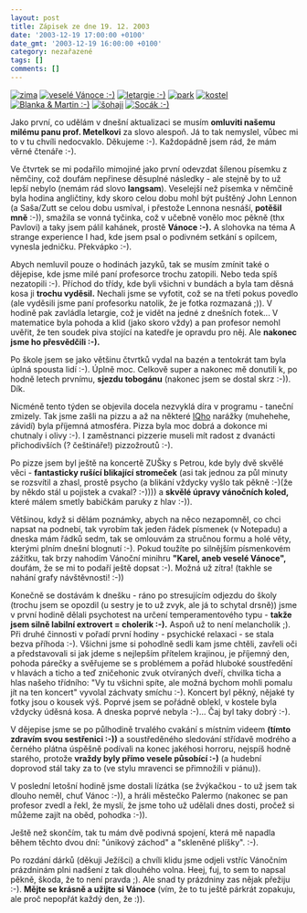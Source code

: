 ```yaml
---
layout: post
title: Zápisek ze dne 19. 12. 2003
date: '2003-12-19 17:00:00 +0100'
date_gmt: '2003-12-19 16:00:00 +0100'
category: nezařazené
tags: []
comments: []
---
```

<div >  <a href="%base_url%/assets/old-images/zima.jpg"><img alt="zima" src="%base_url%/assets/old-images/zima.jpg"></a>  <a href="%base_url%/assets/old-images/soudek.jpg"><img alt="veselé Vánoce :-)" src="%base_url%/assets/old-images/soudek.jpg"></a>  <a href="%base_url%/assets/old-images/dejepis.jpg"><img alt="letargie :-)" src="%base_url%/assets/old-images/dejepis.jpg"></a>  <a href="%base_url%/assets/old-images/park.jpg"><img alt="park" src="%base_url%/assets/old-images/park.jpg"></a>  <a href="%base_url%/assets/old-images/kostel.jpg"><img alt="kostel" src="%base_url%/assets/old-images/kostel.jpg"></a>  <a href="%base_url%/assets/old-images/blanka.jpg"><img alt="Blanka &amp; Martin :-)" src="%base_url%/assets/old-images/blanka.jpg"></a>  <a href="%base_url%/assets/old-images/sohaji.jpg"><img alt="šohaji" src="%base_url%/assets/old-images/sohaji.jpg"></a>  <a href="%base_url%/assets/old-images/socaak.jpg"><img alt="Socák :-)" src="%base_url%/assets/old-images/socaak.jpg"></a>  </div>
<p>Jako první, co udělám v dnešní aktualizaci se musím <strong>omluviti našemu milému panu prof. Metelkovi</strong>  za slovo alespoň. Já to tak nemyslel, vůbec mi to v tu chvíli nedocvaklo.  Děkujeme :-). Každopádně jsem rád, že mám věrné čtenáře :-).</p>
<p>Ve čtvrtek se mi podařilo mimojiné jako první odevzdat šílenou písemku z němčiny, což doufám  nepřinese děsuplné následky - ale stejně by to už lepší nebylo (nemám rád slovo <strong>langsam</strong>). Veselejší  než písemka v němčině byla hodina angličtiny, kdy skoro celou dobu mohl být puštěný John Lennon  (a Saša/Zutt se celou dobu usmíval, i přestože Lennona nesnáší, <strong>potěšil mně</strong> :-)), smažila se vonná tyčinka,  což v učebně vonělo moc pěkně (thx Pavlovi) a taky jsem pálil kahánek, prostě <strong>Vánoce :-).</strong>  A slohovka na téma A strange experience I had, kde jsem psal o podivném setkání s opilcem, vynesla  jedničku. Překvápko :-).</p>
<p>Abych nemluvil pouze o hodinách jazyků, tak se musím zmínit také o dějepise, kde jsme milé  paní profesorce trochu zatopili. Nebo teda spíš nezatopili :-). Příchod do třídy, kde byli všichni  v bundách a byla tam děsná kosa ji <strong>trochu vyděsil.</strong> Nechali jsme se vyfotit, což se na třetí pokus  povedlo (ale vyděsili jsme paní profesorku natolik, že je fotka rozmazaná ;)). V hodině pak zavládla  letargie, což je vidět na jedné z dnešních fotek... V matematice byla pohoda a klid (jako skoro vždy)  a pan profesor nemohl uvěřit, že ten soudek piva stojící na katedře je opravdu pro něj. Ale  <strong>nakonec jsme ho přesvědčili :-).</strong></p>
<p>Po škole jsem se jako většinu čtvrtků vydal na bazén a tentokrát tam byla úplná spousta lidí :-).  Úplně moc. Celkově super a nakonec mě donutili k, po hodně letech prvnímu, <strong>sjezdu tobogánu</strong> (nakonec  jsem se dostal skrz :-)). Dík.</p>
<p>Nicméně tento týden se objevila docela nezvyklá díra v programu - taneční zmizely. Tak jsme zašli  na pizzu a až na některé <a href="http://iqland.wz.cz">IQho</a> narážky (muhehehe, závidí) byla příjemná  atmosféra. Pizza byla moc dobrá a dokonce mi chutnaly i olivy :-). I zaměstnanci pizzerie museli  mít radost z dvanácti přichodivších (? češtináře!) pizzožroutů :-).</p>
<p>Po pizze jsem byl ještě na koncertě ZUŠky s Petrou, kde byly dvě skvělé věci - <strong>fantasticky rušící  blikající stromeček</strong> (asi tak jednou za půl minuty se rozsvítil a zhasl, prostě psycho (a blikání  vždycky vyšlo tak pěkně :-)(že by někdo stál u pojistek a cvakal? :-)))) a <strong>skvělé úpravy vánočních koled,</strong>  které málem smetly babičkám paruky z hlav :-)).</p>
<p>Většinou, když si dělám poznámky, abych na něco nezapomněl, co chci napsat na podnebí, tak vyrobím  tak jeden řádek písmenek (v Notepadu) a dneska mám řádků sedm, tak se omlouvám za stručnou formu a holé  věty, kterými plním dnešní blognutí :-). Pokud toužíte po silnějším písmenkovém zážitku, tak brzy nahodím  Vánoční minihru <strong>&quot;Karel, aneb veselé Vánoce&quot;,</strong> doufám, že se mi to podaří ještě dopsat :-).  Možná už zítra! (takhle se nahání grafy návštěvnosti! :-))</p>
<p>Konečně se dostávám k dnešku - ráno po stresujícím odjezdu do školy (trochu jsem se opozdil (u sestry  je to už zvyk, ale já to schytal drsně)) jsme v první hodině dělali psychotest na určení temperamentového  typu - <strong>takže jsem silně labilní extrovert = cholerik :-).</strong> Aspoň už to není melancholik ;). Při druhé činnosti  v pořadí první hodiny - psychické relaxaci - se stala bezva příhoda :-). Všichni jsme si pohodlně  sedli kam jsme chtěli, zavřeli oči a představovali si jak jdeme s nejlepším přítelem krajinou, je příjemný  den, pohoda párečky a svěřujeme se s problémem a pořád hluboké soustředění v hlavách a ticho a teď  zničehonic zvuk otvíraných dveří, chvilka ticha a hlas našeho třídního: </strong>&quot;Vy tu všichni spíte,  ale možná bychom mohli pomalu jít na ten koncert&quot;</strong> vyvolal záchvaty smíchu :-). Koncert byl pěkný, nějaké  ty fotky jsou o kousek výš. Poprvé jsem se pořádně oblekl, v kostele byla vždycky úděsná kosa. A dneska poprvé  nebyla :-)... Čaj byl taky dobrý :-).</p>
<p>V dějepise jsme se po půlhodině trvalého cvakání s místním videem <strong>(tímto zdravím svou sestřenici :-))</strong>  a soustředěného sledování střídavě modrého a černého plátna úspěšně  podívali na konec jakéhosi horroru, nejspíš hodně starého, protože <strong>vraždy byly přímo vesele působící :-)</strong>   (a hudební doprovod stál taky za to (ve stylu mravenci se přimnožili v piánu)). </p>
<p>V poslední letošní hodině jsme dostali lízátka (se žvýkačkou - to už jsem tak dlouho neměl, chuť Vánoc :-)),  a hráli městečko Palermo (nakonec se pan profesor zvedl a řekl, že myslí, že jsme toho už udělali  dnes dosti, pročež si můžeme zajít na oběd, pohodka :-)).</p>
<p>Ještě než skončím, tak tu mám dvě podivná spojení, která mě napadla během těchto dvou dní:  &quot;únikový záchod&quot; a &quot;skleněné plíšky&quot;. :-). </p>
<p>Po rozdání dárků (děkuji Ježíšci) a chvíli klidu jsme odjeli vstříc Vánočním prázdninám plni  nadšení z tak dlouhého volna. Heej, fuj, to sem to napsal pěkně, škoda, že to není pravda ;). Ale snad  ty prázdniny zas nějak přežiju :-). <strong>Mějte se krásně a užijte si Vánoce</strong> (vím, že to tu ještě párkrát zopakuju,  ale proč nepopřát každý den, že :)).</p>
